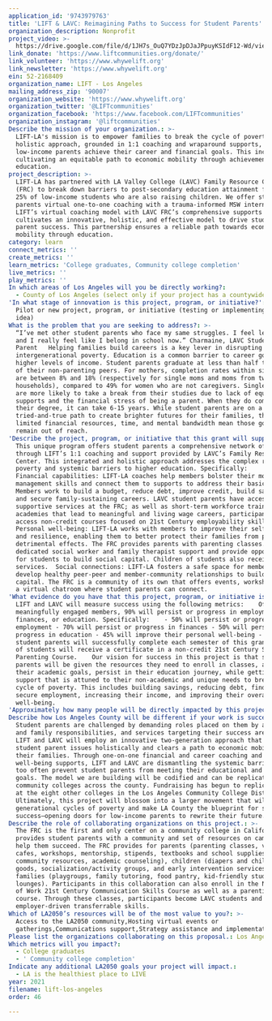 ```yaml
---
application_id: '9743979763'
title: 'LIFT & LAVC: Reimagining Paths to Success for Student Parents'
organization_description: Nonprofit
project_video: >-
  https://drive.google.com/file/d/1JH7s_OuQ7YDzJpDJaJPpuyKSIdF12-Wd/view?usp=sharing
link_donate: 'https://www.liftcommunities.org/donate/'
link_volunteer: 'https://www.whywelift.org'
link_newsletter: 'https://www.whywelift.org'
ein: 52-2168409
organization_name: LIFT - Los Angeles
mailing_address_zip: '90007'
organization_website: 'https://www.whywelift.org'
organization_twitter: '@LIFTcommunities'
organization_facebook: 'https://www.facebook.com/LIFTcommunities'
organization_instagram: '@liftcommunities'
Describe the mission of your organization.: >-
  LIFT-LA's mission is to empower families to break the cycle of poverty. Our
  holistic approach, grounded in 1:1 coaching and wraparound supports, helps
  low-income parents achieve their career and financial goals. This includes
  cultivating an equitable path to economic mobility through achievement in
  education.
project_description: >-
  LIFT-LA has partnered with LA Valley College (LAVC) Family Resource Center
  (FRC) to break down barriers to post-secondary education attainment for the
  25% of low-income students who are also raising children. We offer student
  parents virtual one-to-one coaching with a trauma-informed MSW intern. Pairing
  LIFT’s virtual coaching model with LAVC FRC’s comprehensive supports
  cultivates an innovative, holistic, and effective model to drive student
  parent success. This partnership ensures a reliable path towards economic
  mobility through education.
category: learn
connect_metrics: ''
create_metrics: ''
learn_metrics: 'College graduates, Community college completion'
live_metrics: ''
play_metrics: ''
In which areas of Los Angeles will you be directly working?:
  - County of Los Angeles (select only if your project has a countywide benefit)
'In what stage of innovation is this project, program, or initiative?': >-
  Pilot or new project, program, or initiative (testing or implementing a new
  idea)
What is the problem that you are seeking to address?: >-
  “I’ve met other student parents who face my same struggles. I feel less alone,
  and I really feel like I belong in school now.” Charmaine, LAVC Student
  Parent   Helping families build careers is a key lever in disrupting
  intergenerational poverty. Education is a common barrier to career goals and
  higher levels of income. Student parents graduate at less than half the rate
  of their non-parenting peers. For mothers, completion rates within six years
  are between 8% and 18% (respectively for single moms and moms from two-parent
  households), compared to 49% for women who are not caregivers. Single mothers
  are more likely to take a break from their studies due to lack of equitable
  supports and the financial stress of being a parent. When they do complete
  their degree, it can take 6-15 years. While student parents are on a
  tried-and-true path to create brighter futures for their families, their
  limited financial resources, time, and mental bandwidth mean those goals often
  remain out of reach.
'Describe the project, program, or initiative that this grant will support to address the problem identified.': >-
  This unique program offers student parents a comprehensive network of supports
  through LIFT’s 1:1 coaching and support provided by LAVC’s Family Resource
  Center. This integrated and holistic approach addresses the complex roots of
  poverty and systemic barriers to higher education. Specifically: 
  Financial capabilities: LIFT-LA coaches help members bolster their money
  management skills and connect them to supports to address their basic needs.
  Members work to build a budget, reduce debt, improve credit, build savings,
  and secure family-sustaining careers. LAVC student parents have access to the
  supportive services at the FRC; as well as short-term workforce training
  academies that lead to meaningful and living wage careers, participants can
  access non-credit courses focused on 21st Century employability skills. 
  Personal well-being: LIFT-LA works with members to improve their self-efficacy
  and resilience, enabling them to better protect their families from poverty’s
  detrimental effects. The FRC provides parents with parenting classes. An FRC
  dedicated social worker and family therapist support and provide opportunities
  for students to build social capital. Children of students also receive
  services.  Social connections: LIFT-LA fosters a safe space for members to
  develop healthy peer-peer and member-community relationships to build social
  capital. The FRC is a community of its own that offers events, workshops, and
  a virtual chatroom where student parents can connect.
'What evidence do you have that this project, program, or initiative is or will be successful, and how will you define and measure success?': >-
  LIFT and LAVC will measure success using the following metrics:    Of our
  meaningfully engaged members, 90% will persist or progress in employment,
  finances, or education. Specifically:    - 50% will persist or progress in
  employment - 70% will persist or progress in finances - 50% will persist or
  progress in education - 45% will improve their personal well-being - 80% of
  student parents will successfully complete each semester of this grant - 70%
  of students will receive a certificate in a non-credit 21st Century Skills or
  Parenting Course.    Our vision for success in this project is that student
  parents will be given the resources they need to enroll in classes, achieve
  their academic goals, persist in their education journey, while getting
  support that is attuned to their non-academic and unique needs to break the
  cycle of poverty. This includes building savings, reducing debt, finding
  secure employment, increasing their income, and improving their overall
  well-being.
'Approximately how many people will be directly impacted by this project, program, or initiative?': '50'
Describe how Los Angeles County will be different if your work is successful.: >-
  Student parents are challenged by demanding roles placed on them by academic
  and family responsibilities, and services targeting their success are rare.
  LIFT and LAVC will employ an innovative two-generation approach that addresses
  student parent issues holistically and clears a path to economic mobility for
  their families. Through one-on-one financial and career coaching and personal
  well-being supports, LIFT and LAVC are dismantling the systemic barriers that
  too often prevent student parents from meeting their educational and financial
  goals. The model we are building will be codified and can be replicated in
  community colleges across the county. Fundraising has begun to replicate FRC’s
  at the eight other colleges in the Los Angeles Community College District.
  Ultimately, this project will blossom into a larger movement that will break
  generational cycles of poverty and make LA County the blueprint for student
  success—opening doors for low-income parents to rewrite their future.
Describe the role of collaborating organizations on this project.: >-
  The FRC is the first and only center on a community college in California. It
  provides student parents with a community and set of resources on campus to
  help them succeed. The FRC provides for parents (parenting classes, virtual
  cafes, workshops, mentorship, stipends, textbooks and school supplies,
  community resources, academic counseling), children (diapers and children’s
  goods, socialization/activity groups, and early intervention services), and
  families (playgroups, family tutoring, food pantry, kid-friendly study
  lounges). Participants in this collaboration can also enroll in the New World
  of Work 21st Century Communication Skills Course as well as a parenting
  course. Through these classes, participants become LAVC students and learn
  employer-driven transferrable skills.
Which of LA2050’s resources will be of the most value to you?: >-
  Access to the LA2050 community,Hosting virtual events or
  gatherings,Communications support,Strategy assistance and implementation
Please list the organizations collaborating on this proposal.: Los Angeles Valley College Family Resource Center
Which metrics will you impact?:
  - College graduates
  - ' Community college completion'
Indicate any additional LA2050 goals your project will impact.:
  - LA is the healthiest place to LIVE
year: 2021
filename: lift-los-angeles
order: 46

---
```

